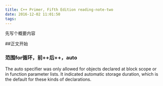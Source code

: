 ```yaml
---
title: C++ Primer, Fifth Edition reading-note-two
date: 2016-12-02 11:01:50
tags:
---
```

先写个概要内容

##正文开始
### 范围for循环，前++后++，auto
The auto specifier was only allowed for objects declared at block scope or in function parameter lists. It indicated automatic storage duration, which is the default for these kinds of declarations. 
